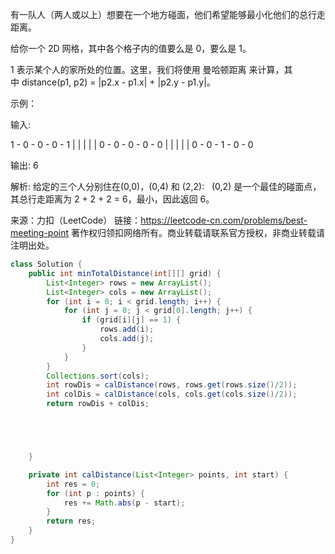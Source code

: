 有一队人（两人或以上）想要在一个地方碰面，他们希望能够最小化他们的总行走距离。

给你一个 2D 网格，其中各个格子内的值要么是 0，要么是 1。

1 表示某个人的家所处的位置。这里，我们将使用 曼哈顿距离 来计算，其中 distance(p1, p2) = |p2.x - p1.x| + |p2.y - p1.y|。

示例：

输入: 

1 - 0 - 0 - 0 - 1
|   |   |   |   |
0 - 0 - 0 - 0 - 0
|   |   |   |   |
0 - 0 - 1 - 0 - 0

输出: 6 

解析: 给定的三个人分别住在(0,0)，(0,4) 和 (2,2):
     (0,2) 是一个最佳的碰面点，其总行走距离为 2 + 2 + 2 = 6，最小，因此返回 6。

来源：力扣（LeetCode）
链接：https://leetcode-cn.com/problems/best-meeting-point
著作权归领扣网络所有。商业转载请联系官方授权，非商业转载请注明出处。


```java
class Solution {
    public int minTotalDistance(int[][] grid) {
        List<Integer> rows = new ArrayList();
        List<Integer> cols = new ArrayList();
        for (int i = 0; i < grid.length; i++) {
            for (int j = 0; j < grid[0].length; j++) {
                if (grid[i][j] == 1) {
                    rows.add(i);
                    cols.add(j);
                }
            }
        }
        Collections.sort(cols);
        int rowDis = calDistance(rows, rows.get(rows.size()/2));
        int colDis = calDistance(cols, cols.get(cols.size()/2));
        return rowDis + colDis;





    }

    private int calDistance(List<Integer> points, int start) {
        int res = 0;
        for (int p : points) {
            res += Math.abs(p - start);
        }
        return res;
    }
}
```